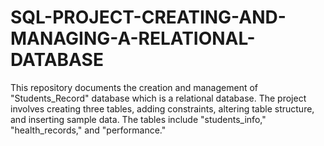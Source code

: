 # SQL-PROJECT-CREATING-AND-MANAGING-A-RELATIONAL-DATABASE
This repository documents the creation and management of "Students_Record" database which is a relational database. The project involves creating three tables, adding constraints, altering table structure, and inserting sample data. The tables include "students_info," "health_records," and "performance."
